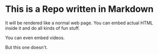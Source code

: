 # This is a Repo written in Markdown

It will be rendered like a normal web page. You can embed actual HTML inside it
and do all kinds of fun stuff.

You can even embed videos.

But this one doesn't.
